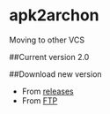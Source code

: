 # apk2archon
Moving to other VCS

##Current version
2.0

##Download new version
* From [releases](https://github.com/CyberTailor/apk2archon/releases)
* From [FTP](http://net2ftp.ru/node0/CyberTailor@gmail.com/apk4archon.zip)
